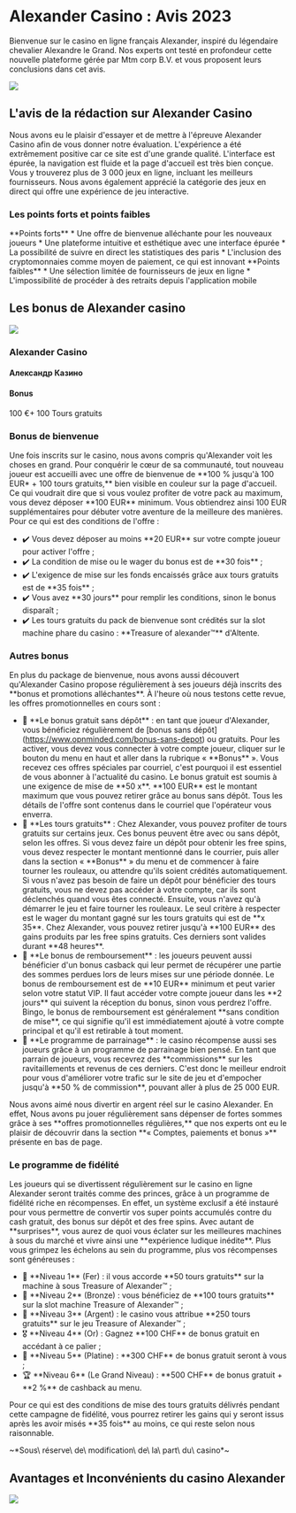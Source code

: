 # Alexander Casino : Avis 2023

Bienvenue sur le casino en ligne français Alexander, inspiré du
légendaire chevalier Alexandre le Grand. Nos experts ont testé en
profondeur cette nouvelle plateforme gérée par Mtm corp B.V. et vous
proposent leurs conclusions dans cet avis.

[![](https://i.imgur.com/JJwkDm3.png)](https://traff.sbs/frcas)

## L\'avis de la rédaction sur Alexander Casino

Nous avons eu le plaisir d\'essayer et de mettre à l\'épreuve Alexander
Casino afin de vous donner notre évaluation. L\'expérience a été
extrêmement positive car ce site est d\'une grande qualité. L\'interface
est épurée, la navigation est fluide et la page d\'accueil est très bien
conçue. Vous y trouverez plus de 3 000 jeux en ligne, incluant les
meilleurs fournisseurs. Nous avons également apprécié la catégorie des
jeux en direct qui offre une expérience de jeu interactive.

### Les points forts et points faibles

\*\*Points forts\*\* \* Une offre de bienvenue alléchante pour les
nouveaux joueurs \* Une plateforme intuitive et esthétique avec une
interface épurée \* La possibilité de suivre en direct les statistiques
des paris \* L\'inclusion des cryptomonnaies comme moyen de paiement, ce
qui est innovant \*\*Points faibles\*\* \* Une sélection limitée de
fournisseurs de jeux en ligne \* L\'impossibilité de procéder à des
retraits depuis l\'application mobile

## Les bonus de Alexander casino




![](\%22https://i.imgur.com/JJwkDm3.png\%22)







### Alexander Casino

#### Александр Казино

#### Bonus

100 €+ 100 Tours gratuits




### Bonus de bienvenue

Une fois inscrits sur le casino, nous avons compris qu'Alexander voit
les choses en grand. Pour conquérir le cœur de sa communauté, tout
nouveau joueur est accueilli avec une offre de bienvenue de \*\*100 %
jusqu'à 100 EUR\* + 100 tours gratuits,\*\* bien visible en couleur sur
la page d'accueil. Ce qui voudrait dire que si vous voulez profiter de
votre pack au maximum, vous devez déposer \*\*100 EUR\*\* minimum. Vous
obtiendrez ainsi 100 EUR supplémentaires pour débuter votre aventure de
la meilleure des manières. Pour ce qui est des conditions de l'offre :

-   ✔️ Vous devez déposer au moins \*\*20 EUR\*\* sur votre compte
    joueur pour activer l'offre ;
-   ✔️ La condition de mise ou le wager du bonus est de \*\*30
    fois\*\* ;
-   ✔️ L'exigence de mise sur les fonds encaissés grâce aux tours
    gratuits est de \*\*35 fois\*\* ;
-   ✔️ Vous avez \*\*30 jours\*\* pour remplir les conditions, sinon le
    bonus disparaît ;
-   ✔️ Les tours gratuits du pack de bienvenue sont crédités sur la slot
    machine phare du casino : \*\*Treasure of alexander™\*\* d'Altente.

### Autres bonus

En plus du package de bienvenue, nous avons aussi découvert qu'Alexander
Casino propose régulièrement à ses joueurs déjà inscrits des \*\*bonus
et promotions alléchantes\*\*. À l'heure où nous testons cette revue,
les offres promotionnelles en cours sont :

-   🎁 \*\*Le bonus gratuit sans dépôt\*\* : en tant que joueur
    d'Alexander, vous bénéficiez régulièrement de \[bonus sans
    dépôt\](https://www.opnminded.com/bonus-sans-depot) ou gratuits.
    Pour les activer, vous devez vous connecter à votre compte joueur,
    cliquer sur le bouton du menu en haut et aller dans la rubrique «
    \*\*Bonus\*\* ». Vous recevez ces offres spéciales par courriel,
    c'est pourquoi il est essentiel de vous abonner à l'actualité du
    casino. Le bonus gratuit est soumis à une exigence de mise de \*\*50
    x\*\*. \*\*100 EUR\*\* est le montant maximum que vous pouvez
    retirer grâce au bonus sans dépôt. Tous les détails de l'offre sont
    contenus dans le courriel que l'opérateur vous enverra.
-   🎁 \*\*Les tours gratuits\*\* : Chez Alexander, vous pouvez profiter
    de tours gratuits sur certains jeux. Ces bonus peuvent être avec ou
    sans dépôt, selon les offres. Si vous devez faire un dépôt pour
    obtenir les free spins, vous devez respecter le montant mentionné
    dans le courrier, puis aller dans la section « \*\*Bonus\*\* » du
    menu et de commencer à faire tourner les rouleaux, ou attendre
    qu'ils soient crédités automatiquement. Si vous n'avez pas besoin de
    faire un dépôt pour bénéficier des tours gratuits, vous ne devez pas
    accéder à votre compte, car ils sont déclenchés quand vous êtes
    connecté. Ensuite, vous n'avez qu'à démarrer le jeu et faire tourner
    les rouleaux. Le seul critère à respecter est le wager du montant
    gagné sur les tours gratuits qui est de \*\*x 35\*\*. Chez
    Alexander, vous pouvez retirer jusqu'à \*\*100 EUR\*\* des gains
    produits par les free spins gratuits. Ces derniers sont valides
    durant \*\*48 heures\*\*.
-   🎁 \*\*Le bonus de remboursement\*\* : les joueurs peuvent aussi
    bénéficier d'un bonus casback qui leur permet de récupérer une
    partie des sommes perdues lors de leurs mises sur une période
    donnée. Le bonus de remboursement est de \*\*10 EUR\*\* minimum et
    peut varier selon votre statut VIP. Il faut accéder votre compte
    joueur dans les \*\*2 jours\*\* qui suivent la réception du bonus,
    sinon vous perdrez l'offre. Bingo, le bonus de remboursement est
    généralement \*\*sans condition de mise\*\*, ce qui signifie qu'il
    est immédiatement ajouté à votre compte principal et qu'il est
    retirable à tout moment.
-   🎁 \*\*Le programme de parrainage\*\* : le casino récompense aussi
    ses joueurs grâce à un programme de parrainage bien pensé. En tant
    que parrain de joueurs, vous recevrez des \*\*commissions\*\* sur
    les ravitaillements et revenus de ces derniers. C'est donc le
    meilleur endroit pour vous d'améliorer votre trafic sur le site de
    jeu et d'empocher jusqu'à \*\*50 % de commission\*\*, pouvant aller
    à plus de 25 000 EUR.

Nous avons aimé nous divertir en argent réel sur le casino Alexander. En
effet, Nous avons pu jouer régulièrement sans dépenser de fortes sommes
grâce à ses \*\*offres promotionnelles régulières,\*\* que nos experts
ont eu le plaisir de découvrir dans la section \*\*« Comptes, paiements
et bonus »\*\* présente en bas de page.

### Le programme de fidélité

Les joueurs qui se divertissent régulièrement sur le casino en ligne
Alexander seront traités comme des princes, grâce à un programme de
fidélité riche en récompenses. En effet, un système exclusif a été
instauré pour vous permettre de convertir vos super points accumulés
contre du cash gratuit, des bonus sur dépôt et des free spins. Avec
autant de \*\*surprises\*\*, vous aurez de quoi vous éclater sur les
meilleures machines à sous du marché et vivre ainsi une \*\*expérience
ludique inédite\*\*. Plus vous grimpez les échelons au sein du
programme, plus vos récompenses sont généreuses :

-   🥇 \*\*Niveau 1\*\* (Fer) : il vous accorde \*\*50 tours
    gratuits\*\* sur la machine à sous Treasure of Alexander™ ;
-   🥈 \*\*Niveau 2\*\* (Bronze) : vous bénéficiez de \*\*100 tours
    gratuits\*\* sur la slot machine Treasure of Alexander™ ;
-   🥉 \*\*Niveau 3\*\* (Argent) : le casino vous attribue \*\*250 tours
    gratuits\*\* sur le jeu Treasure of Alexander™ ;
-   🎖️ \*\*Niveau 4\*\* (Or) : Gagnez \*\*100 CHF\*\* de bonus gratuit
    en accédant à ce palier ;
-   🏅 \*\*Niveau 5\*\* (Platine) : \*\*300 CHF\*\* de bonus gratuit
    seront à vous ;
-   🏆 \*\*Niveau 6\*\* (Le Grand Niveau) : \*\*500 CHF\*\* de bonus
    gratuit + \*\*2 %\*\* de cashback au menu.

Pour ce qui est des conditions de mise des tours gratuits délivrés
pendant cette campagne de fidélité, vous pourrez retirer les gains qui y
seront issus après les avoir misés \*\*35 fois\*\* au moins, ce qui
reste selon nous raisonnable.

~\*Sous\ réserve\ de\ modification\ de\ la\ part\ du\ casino\*~

## Avantages et Inconvénients du casino Alexander




![](\%22https://i.imgur.com/JJwkDm3.png\%22)




